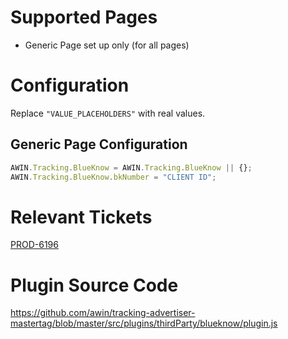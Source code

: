 # Supported Pages

- Generic Page set up only (for all pages)

# Configuration

Replace `"VALUE_PLACEHOLDERS"` with real values.

## Generic Page Configuration

``` javascript
AWIN.Tracking.BlueKnow = AWIN.Tracking.BlueKnow || {};
AWIN.Tracking.BlueKnow.bkNumber = "CLIENT ID";
```



# Relevant Tickets

[PROD-6196](https://jira.awin.com/browse/PROD-6196)

# Plugin Source Code

<https://github.com/awin/tracking-advertiser-mastertag/blob/master/src/plugins/thirdParty/blueknow/plugin.js>